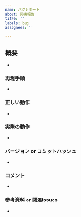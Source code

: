 ```yaml
---
name: バグレポート
about: 障害報告
title: ''
labels: bug
assignees: ''

---
```


## 概要
* 

### 再現手順
* 

### 正しい動作
* 

### 実際の動作
* 

### バージョン or コミットハッシュ
* 

### コメント
* 

### 参考資料 or 関連issues
* 
